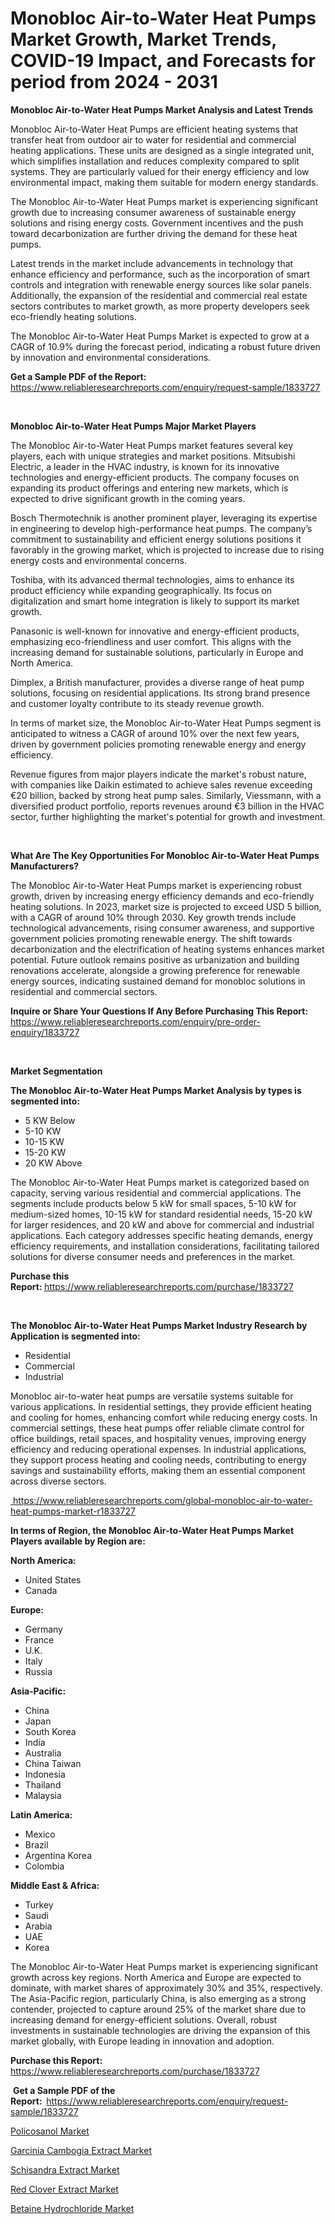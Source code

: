 <p><h1>Monobloc Air-to-Water Heat Pumps Market Growth, Market Trends, COVID-19 Impact, and Forecasts for period from 2024 - 2031</h1></p><p><strong>Monobloc Air-to-Water Heat Pumps Market Analysis and Latest Trends</strong></p>
<p><p>Monobloc Air-to-Water Heat Pumps are efficient heating systems that transfer heat from outdoor air to water for residential and commercial heating applications. These units are designed as a single integrated unit, which simplifies installation and reduces complexity compared to split systems. They are particularly valued for their energy efficiency and low environmental impact, making them suitable for modern energy standards.</p><p>The Monobloc Air-to-Water Heat Pumps market is experiencing significant growth due to increasing consumer awareness of sustainable energy solutions and rising energy costs. Government incentives and the push toward decarbonization are further driving the demand for these heat pumps. </p><p>Latest trends in the market include advancements in technology that enhance efficiency and performance, such as the incorporation of smart controls and integration with renewable energy sources like solar panels. Additionally, the expansion of the residential and commercial real estate sectors contributes to market growth, as more property developers seek eco-friendly heating solutions.</p><p>The Monobloc Air-to-Water Heat Pumps Market is expected to grow at a CAGR of 10.9% during the forecast period, indicating a robust future driven by innovation and environmental considerations.</p></p>
<p><strong>Get a Sample PDF of the Report:&nbsp;</strong> <a href="https://www.reliableresearchreports.com/enquiry/request-sample/1833727?utm_campaign=1730&utm_medium=2&utm_source=Github&utm_content=ia&utm_term=17102024&utm_id=monobloc-air-to-water-heat-pumps">https://www.reliableresearchreports.com/enquiry/request-sample/1833727</a></p>
<p>&nbsp;</p>
<p><strong>Monobloc Air-to-Water Heat Pumps Major Market Players</strong></p>
<p><p>The Monobloc Air-to-Water Heat Pumps market features several key players, each with unique strategies and market positions. Mitsubishi Electric, a leader in the HVAC industry, is known for its innovative technologies and energy-efficient products. The company focuses on expanding its product offerings and entering new markets, which is expected to drive significant growth in the coming years.</p><p>Bosch Thermotechnik is another prominent player, leveraging its expertise in engineering to develop high-performance heat pumps. The company’s commitment to sustainability and efficient energy solutions positions it favorably in the growing market, which is projected to increase due to rising energy costs and environmental concerns.</p><p>Toshiba, with its advanced thermal technologies, aims to enhance its product efficiency while expanding geographically. Its focus on digitalization and smart home integration is likely to support its market growth.</p><p>Panasonic is well-known for innovative and energy-efficient products, emphasizing eco-friendliness and user comfort. This aligns with the increasing demand for sustainable solutions, particularly in Europe and North America.</p><p>Dimplex, a British manufacturer, provides a diverse range of heat pump solutions, focusing on residential applications. Its strong brand presence and customer loyalty contribute to its steady revenue growth.</p><p>In terms of market size, the Monobloc Air-to-Water Heat Pumps segment is anticipated to witness a CAGR of around 10% over the next few years, driven by government policies promoting renewable energy and energy efficiency.</p><p>Revenue figures from major players indicate the market's robust nature, with companies like Daikin estimated to achieve sales revenue exceeding €20 billion, backed by strong heat pump sales. Similarly, Viessmann, with a diversified product portfolio, reports revenues around €3 billion in the HVAC sector, further highlighting the market's potential for growth and investment.</p></p>
<p>&nbsp;</p>
<p><strong>What Are The Key Opportunities For Monobloc Air-to-Water Heat Pumps Manufacturers?</strong></p>
<p><p>The Monobloc Air-to-Water Heat Pumps market is experiencing robust growth, driven by increasing energy efficiency demands and eco-friendly heating solutions. In 2023, market size is projected to exceed USD 5 billion, with a CAGR of around 10% through 2030. Key growth trends include technological advancements, rising consumer awareness, and supportive government policies promoting renewable energy. The shift towards decarbonization and the electrification of heating systems enhances market potential. Future outlook remains positive as urbanization and building renovations accelerate, alongside a growing preference for renewable energy sources, indicating sustained demand for monobloc solutions in residential and commercial sectors.</p></p>
<p><strong>Inquire or Share Your Questions If Any Before Purchasing This Report:</strong> <a href="https://www.reliableresearchreports.com/enquiry/pre-order-enquiry/1833727?utm_campaign=1730&utm_medium=2&utm_source=Github&utm_content=ia&utm_term=17102024&utm_id=monobloc-air-to-water-heat-pumps">https://www.reliableresearchreports.com/enquiry/pre-order-enquiry/1833727</a></p>
<p>&nbsp;</p>
<p><strong>Market Segmentation</strong></p>
<p><strong>The Monobloc Air-to-Water Heat Pumps Market Analysis by types is segmented into:</strong></p>
<p><ul><li>5 KW Below</li><li>5-10 KW</li><li>10-15 KW</li><li>15-20 KW</li><li>20 KW Above</li></ul></p>
<p><p>The Monobloc Air-to-Water Heat Pumps market is categorized based on capacity, serving various residential and commercial applications. The segments include products below 5 kW for small spaces, 5-10 kW for medium-sized homes, 10-15 kW for standard residential needs, 15-20 kW for larger residences, and 20 kW and above for commercial and industrial applications. Each category addresses specific heating demands, energy efficiency requirements, and installation considerations, facilitating tailored solutions for diverse consumer needs and preferences in the market.</p></p>
<p><strong>Purchase this Report:&nbsp;</strong><a href="https://www.reliableresearchreports.com/purchase/1833727?utm_campaign=1730&utm_medium=2&utm_source=Github&utm_content=ia&utm_term=17102024&utm_id=monobloc-air-to-water-heat-pumps">https://www.reliableresearchreports.com/purchase/1833727</a></p>
<p>&nbsp;</p>
<p><strong>The Monobloc Air-to-Water Heat Pumps Market Industry Research by Application is segmented into:</strong></p>
<p><ul><li>Residential</li><li>Commercial</li><li>Industrial</li></ul></p>
<p><p>Monobloc air-to-water heat pumps are versatile systems suitable for various applications. In residential settings, they provide efficient heating and cooling for homes, enhancing comfort while reducing energy costs. In commercial settings, these heat pumps offer reliable climate control for office buildings, retail spaces, and hospitality venues, improving energy efficiency and reducing operational expenses. In industrial applications, they support process heating and cooling needs, contributing to energy savings and sustainability efforts, making them an essential component across diverse sectors.</p></p>
<p><a href="https://www.reliableresearchreports.com/global-monobloc-air-to-water-heat-pumps-market-r1833727?utm_campaign=1730&utm_medium=2&utm_source=Github&utm_content=ia&utm_term=17102024&utm_id=monobloc-air-to-water-heat-pumps">&nbsp;https://www.reliableresearchreports.com/global-monobloc-air-to-water-heat-pumps-market-r1833727</a></p>
<p><strong>In terms of Region, the Monobloc Air-to-Water Heat Pumps Market Players available by Region are:</strong></p>
<p>
    <p> <strong> North America: </strong>
        <ul>
            <li>United States</li>
            <li>Canada</li>
        </ul>
        </p> 
    <p> <strong> Europe: </strong>
        <ul>
            <li>Germany</li>
            <li>France</li>
            <li>U.K.</li>
            <li>Italy</li>
            <li>Russia</li>
        </ul>
        </p> 
    <p> <strong> Asia-Pacific: </strong>
        <ul>
            <li>China</li>
            <li>Japan</li>
            <li>South Korea</li>
            <li>India</li>
            <li>Australia</li>
            <li>China Taiwan</li>
            <li>Indonesia</li>
            <li>Thailand</li>
            <li>Malaysia</li>
        </ul>
        </p> 
    <p> <strong> Latin America: </strong>
        <ul>
            <li>Mexico</li>
            <li>Brazil</li>
            <li>Argentina Korea</li>
            <li>Colombia</li>
        </ul>
        </p> 
    <p> <strong> Middle East & Africa: </strong>
        <ul>
            <li>Turkey</li>
            <li>Saudi</li>
            <li>Arabia</li>
            <li>UAE</li>
            <li>Korea</li>
        </ul>
    </p>
    </p>
<p><p>The Monobloc Air-to-Water Heat Pumps market is experiencing significant growth across key regions. North America and Europe are expected to dominate, with market shares of approximately 30% and 35%, respectively. The Asia-Pacific region, particularly China, is also emerging as a strong contender, projected to capture around 25% of the market share due to increasing demand for energy-efficient solutions. Overall, robust investments in sustainable technologies are driving the expansion of this market globally, with Europe leading in innovation and adoption.</p></p>
<p><strong>Purchase this Report: </strong><a href="https://www.reliableresearchreports.com/purchase/1833727?utm_campaign=1730&utm_medium=2&utm_source=Github&utm_content=ia&utm_term=17102024&utm_id=monobloc-air-to-water-heat-pumps">https://www.reliableresearchreports.com/purchase/1833727</a></p>
<p>&nbsp;<strong>Get a Sample PDF of the Report:&nbsp;&nbsp;</strong><a href="https://www.reliableresearchreports.com/enquiry/request-sample/1833727?utm_campaign=1730&utm_medium=2&utm_source=Github&utm_content=ia&utm_term=17102024&utm_id=monobloc-air-to-water-heat-pumps">https://www.reliableresearchreports.com/enquiry/request-sample/1833727</a></p>
<p><strong></strong></p>
<p><p><a href="https://www.linkedin.com/pulse/global-policosanol-market-landscape-future-trends-strategic-cqdxe?utm_campaign=1730&utm_medium=2&utm_source=Github&utm_content=ia&utm_term=17102024&utm_id=monobloc-air-to-water-heat-pumps">Policosanol Market</a></p><p><a href="https://www.linkedin.com/pulse/navigating-garcinia-cambogia-extract-market-expert-analysis-ph1cf?utm_campaign=1730&utm_medium=2&utm_source=Github&utm_content=ia&utm_term=17102024&utm_id=monobloc-air-to-water-heat-pumps">Garcinia Cambogia Extract Market</a></p><p><a href="https://www.linkedin.com/pulse/global-schisandra-extract-47-cagr-forecast-2024-2031-market-flare-rf26e?utm_campaign=1730&utm_medium=2&utm_source=Github&utm_content=ia&utm_term=17102024&utm_id=monobloc-air-to-water-heat-pumps">Schisandra Extract Market</a></p><p><a href="https://www.linkedin.com/pulse/red-clover-extract-value-chain-analysis-from-raw-materials-bji8e?utm_campaign=1730&utm_medium=2&utm_source=Github&utm_content=ia&utm_term=17102024&utm_id=monobloc-air-to-water-heat-pumps">Red Clover Extract Market</a></p><p><a href="https://www.linkedin.com/pulse/global-betaine-hydrochloride-market-focus-application-end-use-2cvge?utm_campaign=1730&utm_medium=2&utm_source=Github&utm_content=ia&utm_term=17102024&utm_id=monobloc-air-to-water-heat-pumps">Betaine Hydrochloride Market</a></p></p>